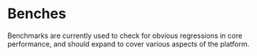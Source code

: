 # Benches

Benchmarks are currently used to check for obvious regressions in core performance, and should expand to cover various aspects of the platform.